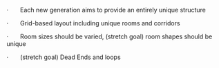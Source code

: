 ·       Each new generation aims to provide an entirely unique structure

·       Grid-based layout including unique rooms and corridors

·       Room sizes should be varied, (stretch goal) room shapes should be unique

·       (stretch goal) Dead Ends and loops


